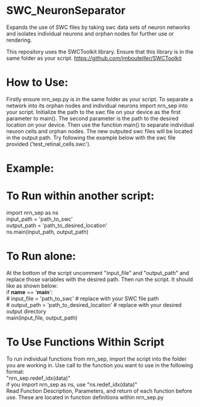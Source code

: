 # SWC_NeuronSeparator
Expands the use of SWC files by taking swc data sets of neuron networks and isolates individual neurons and orphan nodes for further use or rendering.

This repository uses the SWCToolkit library. Ensure that this library is in the same folder as your script. 
https://github.com/jmbouteiller/SWCToolkit

# How to Use: 
Firstly ensure nrn_sep.py is in the same folder as your script. To separate a network into its orphan nodes and individual neurons import nrn_sep into your script. Initialize the path to the swc file on your device as the first parameter to main(). The second parameter is the path to the desired location on your device. Then use the function main() to separate individual neuron cells and orphan nodes. The new outputed swc files will be located in the output path. Try following the example below with the swc file provided ('test_retinal_cells.swc').
# Example: 
# To Run within another script: 
import nrn_sep as ns  
input_path  = 'path_to_swc'  
output_path = 'path_to_desired_location'  
ns.main(input_path, output_path)  
# To Run alone: 
At the bottom of the script uncomment "input_file" and "output_path" and replace those variables with the desired path. Then run the script. It should like as shown below:             
if __name__ == '__main__':    
        # input_file = 'path_to_swc'  # replace with your SWC file path      
        # output_path = 'path_to_desired_location'  # replace with your desired output directory      
        main(input_file, output_path)      
# To Use Functions Within Script        
To run individual functions from nrn_sep, import the script into the folder you are working in. Use call to the function you want to use in the following format:         
"nrn_sep.redef_idx(data)"        
if you import nrn_sep as ns, use "ns.redef_idx(data)"        
Read Function Description, Parameters, and return of each function before use. These are located in function definitions within nrn_sep.py        
